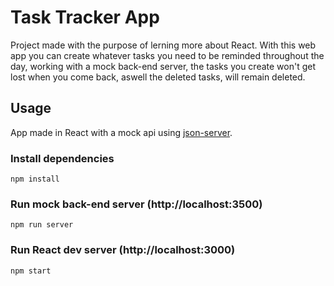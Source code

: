 # Task Tracker App

Project made with the purpose of lerning more about React. With this web app you can create whatever tasks you need to be reminded throughout the day, working with a mock back-end server, the tasks you create won't get lost when you come back, aswell the deleted tasks, will remain deleted.

## Usage

App made in React with a mock api using [json-server](https://www.npmjs.com/package/json-server).

### Install dependencies

```
npm install
```

### Run mock back-end server (http://localhost:3500)

```
npm run server
```

### Run React dev server (http://localhost:3000)

```
npm start
```
